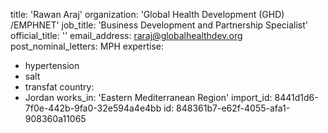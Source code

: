 title: 'Rawan Araj'
organization: 'Global Health Development (GHD) /EMPHNET'
job_title: 'Business Development and Partnership Specialist'
official_title: ''
email_address: raraj@globalhealthdev.org
post_nominal_letters: MPH
expertise:
  - hypertension
  - salt
  - transfat
country:
  - Jordan
works_in: 'Eastern Mediterranean Region'
import_id: 8441d1d6-7f0e-442b-9fa0-32e594a4e4bb
id: 848361b7-e62f-4055-afa1-908360a11065
